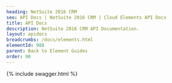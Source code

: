 ```yaml
---
heading: NetSuite 2016 CRM
seo: API Docs | NetSuite 2016 CRM | Cloud Elements API Docs
title: API Docs
description: NetSuite 2016 CRM API Documentation.
layout: apidocs
breadcrumbs: /docs/elements.html
elementId: 988
parent: Back to Element Guides
order: 90
---
```


{% include swagger.html %}
